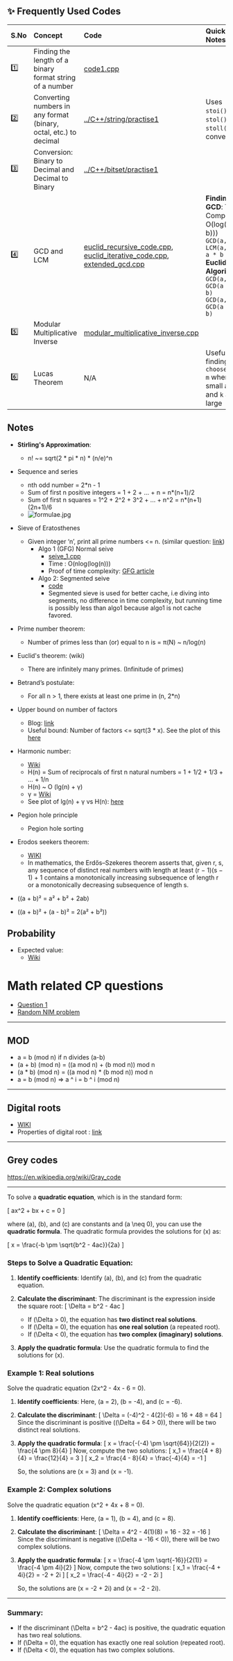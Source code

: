 ## ✨ Frequently Used Codes

| S.No | Concept | Code | Quick Notes | 
|:--|:--|:---|:---|
| 1️⃣ | Finding the length of a binary format string of a number | [code1.cpp](code1.cpp) | |
| 2️⃣ | Converting numbers in any format (binary, octal, etc.) to decimal | [../C++/string/practise1](../C++/string/practise1) | Uses `stoi()`, `stol()`, `stoll()` for conversion |
| 3️⃣ | Conversion: Binary to Decimal and Decimal to Binary | [../C++/bitset/practise1](../C++/bitset/practise1) | |
| 4️⃣ | GCD and LCM | [euclid_recursive_code.cpp](euclid_recursive_code.cpp), [euclid_iterative_code.cpp](euclid_iterative_code.cpp), [extended_gcd.cpp](extended_gcd.cpp) | **Finding GCD**: Time Complexity: O(log(min(a, b))) <br/> `GCD(a, b) * LCM(a, b) = a * b` <br/> **Euclid's Algorithm**: <br/> `GCD(a, b) = GCD(a - b, b)` <br/> `GCD(a, b) = GCD(a % b, b)` |
| 5️⃣ | Modular Multiplicative Inverse | [modular_multiplicative_inverse.cpp](modular_multiplicative_inverse.cpp) | |
| 6️⃣ | Lucas Theorem | N/A | Useful for finding `(n choose k) % m` when `m` is small and `n` and `k` are large |


## Notes
- **Stirling's Approximation**: 
    - n! ~= sqrt(2 * pi * n) * (n/e)^n
- Sequence and series
    - nth odd number = 2*n - 1
    - Sum of first n positive integers = 1 + 2 + ... + n = n*(n+1)/2
    - Sum of first n squares = 1^2 + 2^2 + 3^2 + ... + n^2 = n*(n+1)(2n+1)/6
    - ![formulae.jpg](formulae.jpg)


- Sieve of Eratosthenes
  - Given integer ‘n’, print all prime numbers <= n. (similar question: [link](https://leetcode.com/problems/count-primes/description/))
    - Algo 1 (GFG) Normal seive
      - [seive_1.cpp](seive_1.cpp)
      - Time : O(nlog(log(n)))
      - Proof of time complexity: [GFG article](https://www.geeksforgeeks.org/how-is-the-time-complexity-of-sieve-of-eratosthenes-is-nloglogn/)
    - Algo 2: Segmented seive
      - [code](segmented_seive.cpp)
      - Segmented sieve is used for better cache, i.e diving into segments, no difference in time complexity, but running time is possibly less than algo1 because algo1 is not cache favored.
  
- Prime number theorem:
  - Number of primes less than (or) equal to n is =  π(N) ~ n/log(n)
- Euclid's theorem: (wiki)
    - There are infinitely many primes. (Infinitude of primes)
- Betrand’s postulate:
    - For all n > 1, there exists at least one prime in (n, 2*n)

- Upper bound on number of factors
  - Blog: [link](https://math.stackexchange.com/questions/1699330/upper-bound-on-number-of-factors)
  - Useful bound: Number of factors <= sqrt(3 * x). See the plot of this [here](https://i.sstatic.net/0bWW9.png)

- Harmonic number:
    - [Wiki](https://en.wikipedia.org/wiki/Harmonic_number)
    - H(n) = Sum of reciprocals of first n natural numbers = 1 + 1/2 + 1/3 + … + 1/n 
    - H(n) ~ O (lg(n) + γ) 
    - γ = [Wiki](https://en.wikipedia.org/wiki/Euler%27s_constant)
    - See plot of lg(n) + γ vs H(n): [here](harmonic_number.ipynb)


- Pegion hole principle
  - Pegion hole sorting


- Erodos seekers theorem:
  - [WIKI](https://en.wikipedia.org/wiki/Erd%C5%91s%E2%80%93Szekeres_theorem)
  - In mathematics, the Erdős–Szekeres theorem asserts that, given r, s, any sequence of distinct real numbers with length at least (r − 1)(s − 1) + 1 contains a monotonically increasing subsequence of length r or a monotonically decreasing subsequence of length s. 


- \((a + b)² = a² + b² + 2ab\)
- \((a + b)² + (a - b)² = 2(a² + b²)\)


## Probability
- Expected value:
  - [Wiki](https://en.wikipedia.org/wiki/Expected_value)

# Math related CP questions
- [Question 1](https://www.codechef.com/problems/LUCMAT)
- [Random NIM problem](https://www.codechef.com/problems/RANDOM_NIM)


------------------------------------------------------------------------------------------------------------------------
## MOD

- a = b (mod n) if n divides (a-b)
- (a + b) (mod n) = ((a mod n) + (b mod n)) mod n
- (a * b) (mod n) = ((a mod n) * (b mod n)) mod n
- a = b (mod n) => a ^ i = b ^ i (mod n)

------------------------------------------------------------------------------------------------------------------------

## Digital roots
- [WIKI](https://en.m.wikipedia.org/wiki/Digital_root)
- Properties of digital root : [link](https://en.m.wikipedia.org/wiki/Digital_root#Properties)

------------------------------------------------------------------------------------------------------------------------

## Grey codes
https://en.wikipedia.org/wiki/Gray_code


--------
To solve a **quadratic equation**, which is in the standard form:

\[
ax^2 + bx + c = 0
\]

where \(a\), \(b\), and \(c\) are constants and \(a \neq 0\), you can use the **quadratic formula**. The quadratic formula provides the solutions for \(x\) as:

\[
x = \frac{-b \pm \sqrt{b^2 - 4ac}}{2a}
\]

### Steps to Solve a Quadratic Equation:

1. **Identify coefficients**: Identify \(a\), \(b\), and \(c\) from the quadratic equation.

2. **Calculate the discriminant**: The discriminant is the expression inside the square root:
   \[
   \Delta = b^2 - 4ac
   \]
   - If \(\Delta > 0\), the equation has **two distinct real solutions**.
   - If \(\Delta = 0\), the equation has **one real solution** (a repeated root).
   - If \(\Delta < 0\), the equation has **two complex (imaginary) solutions**.

3. **Apply the quadratic formula**: Use the quadratic formula to find the solutions for \(x\).

### Example 1: Real solutions
Solve the quadratic equation \(2x^2 - 4x - 6 = 0\).

1. **Identify coefficients**: Here, \(a = 2\), \(b = -4\), and \(c = -6\).
   
2. **Calculate the discriminant**:
   \[
   \Delta = (-4)^2 - 4(2)(-6) = 16 + 48 = 64
   \]
   Since the discriminant is positive (\(\Delta = 64 > 0\)), there will be two distinct real solutions.

3. **Apply the quadratic formula**:
   \[
   x = \frac{-(-4) \pm \sqrt{64}}{2(2)} = \frac{4 \pm 8}{4}
   \]
   Now, compute the two solutions:
   \[
   x_1 = \frac{4 + 8}{4} = \frac{12}{4} = 3
   \]
   \[
   x_2 = \frac{4 - 8}{4} = \frac{-4}{4} = -1
   \]
   
   So, the solutions are \(x = 3\) and \(x = -1\).

### Example 2: Complex solutions
Solve the quadratic equation \(x^2 + 4x + 8 = 0\).

1. **Identify coefficients**: Here, \(a = 1\), \(b = 4\), and \(c = 8\).

2. **Calculate the discriminant**:
   \[
   \Delta = 4^2 - 4(1)(8) = 16 - 32 = -16
   \]
   Since the discriminant is negative (\(\Delta = -16 < 0\)), there will be two complex solutions.

3. **Apply the quadratic formula**:
   \[
   x = \frac{-4 \pm \sqrt{-16}}{2(1)} = \frac{-4 \pm 4i}{2}
   \]
   Now, compute the two solutions:
   \[
   x_1 = \frac{-4 + 4i}{2} = -2 + 2i
   \]
   \[
   x_2 = \frac{-4 - 4i}{2} = -2 - 2i
   \]
   
   So, the solutions are \(x = -2 + 2i\) and \(x = -2 - 2i\).

---

### Summary:
- If the discriminant \(\Delta = b^2 - 4ac\) is positive, the quadratic equation has two real solutions.
- If \(\Delta = 0\), the equation has exactly one real solution (repeated root).
- If \(\Delta < 0\), the equation has two complex solutions.

